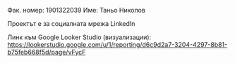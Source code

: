 Фак. номер: 1901322039 
Име: Таньо Николов

Проектът е за социалната мрежа LinkedIn

Линк към Google Looker Studio (визуализации): https://lookerstudio.google.com/u/1/reporting/d6c9d2a7-3204-4297-8b81-b75feb668f5d/page/vFycF 